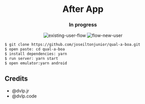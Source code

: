 <h1 align="center">After App</h1>

<h3 align="center">In progress</h3>

<p align="center">
  <img src="https://i.ibb.co/G0vzZx3/existing-user-flow.png" alt="existing-user-flow" border="0">

  <img src="https://i.ibb.co/ZNSXHtr/flow-new-user.png" alt="flow-new-user" border="0">

</p>

```sh
$ git clone https://github.com/joseiltonjunior/qual-a-boa.git
$ open paste: cd qual-a-boa
$ install dependencies: yarn
$ run server: yarn start
$ open emulator:yarn android
```

## Credits

- @dvlp.jr
- @dvlp.code




